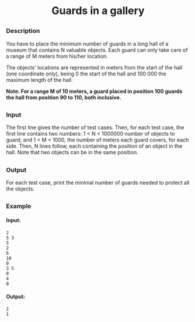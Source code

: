 # <p align="center">Guards in a gallery</p>
### Description
You have to place the minimum number of guards in a long hall of a museum that contains N valuable objects. Each guard can only take care of a range of M meters from his/her location.

The objects' locations are represented in meters from the start of the hall (one coordinate only), being 0 the start of the hall and 100 000 the maximum length of the hall.

<b>Note: For a range M of 10 meters, a guard placed in position 100 guards the hall from position 90 to 110, both inclusive.</b>
##
### Input
The first line gives the number of test cases. Then, for each test case, the first line contains two numbers: 1 < N < 1000000 number of objects to guard; and 1 < M < 1000, the number of meters each guard covers, for each side. Then, N lines follow, each containing the position of an object in the hall. Note that two objects can be in the same position.
##
### Output
For each test case, print the minimal number of guards needed to protect all the objects.
##
### Example
#### Input:
```
2
5 3
5
2
6
10
0
3 5
0
4
0
```
#### Output:
```
2
1
```